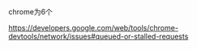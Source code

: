 chrome为6个


https://developers.google.com/web/tools/chrome-devtools/network/issues#queued-or-stalled-requests